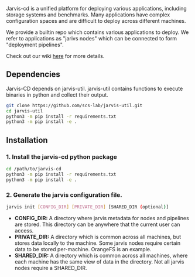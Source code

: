 Jarvis-cd is a unified platform for deploying various applications, including
storage systems and benchmarks. Many applications have complex configuration
spaces and are difficult to deploy across different machines.

We provide a builtin repo which contains various applications to deploy.
We refer to applications as "jarivs nodes" which can be connected to form
"deployment pipelines".

Check out our wiki [here](https://github.com/scs-lab/jarvis-cd/wiki) 
for more details. 

## Dependencies

Jarvis-CD depends on jarvis-util. jarvis-util contains functions to execute
binaries in python and collect their output.

```bash
git clone https://github.com/scs-lab/jarvis-util.git
cd jarvis-util
python3 -m pip install -r requirements.txt
python3 -m pip install -e .
```

## Installation

### 1. Install the jarvis-cd python package
```bash
cd /path/to/jarvis-cd
python3 -m pip install -r requirements.txt
python3 -m pip install -e .
```

### 2. Generate the jarvis configuration file.
```bash
jarvis init [CONFIG_DIR] [PRIVATE_DIR] [SHARED_DIR (optional)]
```

* **CONFIG_DIR:** A directory where jarvis metadata for nodes and pipelines
are stored. This directory can be anywhere that the current user can access.
* **PRIVATE_DIR:** A directory which is common across all machines, but
stores data locally to the machine. Some jarvis nodes require certain data to
be stored per-machine. OrangeFS is an example.
* **SHARED_DIR:** A directory which is common across all machines, where
each machine has the same view of data in the directory. Not all jarvis
nodes require a SHARED_DIR.